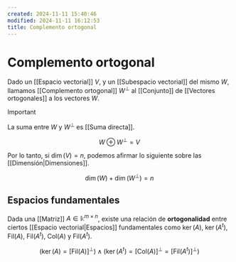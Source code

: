 ```yaml
---
created: 2024-11-11 15:40:46
modified: 2024-11-11 16:12:53
title: Complemento ortogonal
---
```


# Complemento ortogonal

Dado un [[Espacio vectorial]] $V$, y un [[Subespacio vectorial]] del mismo $W$, llamamos [[Complemento ortogonal]] $W^\bot$ al [[Conjunto]] de [[Vectores ortogonales]] a los vectores $W$.

> [!important]
> La suma entre $W$ y $W^\bot$ es [[Suma directa]].
>
> $$
> W \oplus W^\bot = V
> $$
>
> Por lo tanto, si $\dim(V) = n$, podemos afirmar lo siguiente sobre las [[Dimensión|Dimensiones]].
>
> $$
> \dim(W) + \dim(W^\bot) = n
> $$

## Espacios fundamentales

Dada una [[Matriz]] $A \in \mathbb{k}^{m \times n}$, existe una relación de **ortogonalidad** entre ciertos [[Espacio vectorial|Espacios]] fundamentales como $\ker(A)$, $\ker(A^t)$, $\text{Fil}(A)$, $\text{Fil}(A^t)$, $\text{Col}(A)$ y $\text{Fil}(A^t)$.

$$
\left( \ker(A) = \left[ \text{Fil}(A) \right]^\bot \right)
\land
\left( \ker(A^t) = \left[ \text{Col}(A) \right]^\bot = \left[ \text{Fil}(A^t) \right]^\bot \right)
$$

